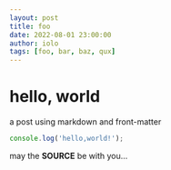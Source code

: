 ```yaml
---
layout: post
title: foo
date: 2022-08-01 23:00:00
author: iolo
tags: [foo, bar, baz, qux]
---
```

# hello, world

a post using markdown and front-matter

```js
console.log('hello,world!');
```

may the **SOURCE** be with you...

